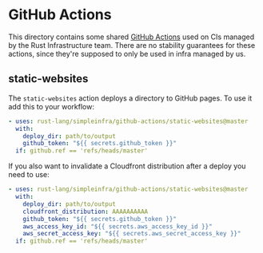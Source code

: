 # GitHub Actions

This directory contains some shared [GitHub Actions][docs] used on CIs managed
by the Rust Infrastructure team. There are no stability guarantees for these
actions, since they're supposed to only be used in infra managed by us.

[docs]: https://help.github.com/en/articles/about-actions

## static-websites

The `static-websites` action deploys a directory to GitHub pages. To use it add
this to your workflow:

```yaml
- uses: rust-lang/simpleinfra/github-actions/static-websites@master
  with:
    deploy_dir: path/to/output
    github_token: "${{ secrets.github_token }}"
  if: github.ref == 'refs/heads/master'
```

If you also want to invalidate a Cloudfront distribution after a deploy you
need to use:

```yaml
- uses: rust-lang/simpleinfra/github-actions/static-websites@master
  with:
    deploy_dir: path/to/output
    cloudfront_distribution: AAAAAAAAAA
    github_token: "${{ secrets.github_token }}"
    aws_access_key_id: "${{ secrets.aws_access_key_id }}"
    aws_secret_access_key: "${{ secrets.aws_secret_access_key }}"
  if: github.ref == 'refs/heads/master'
```
